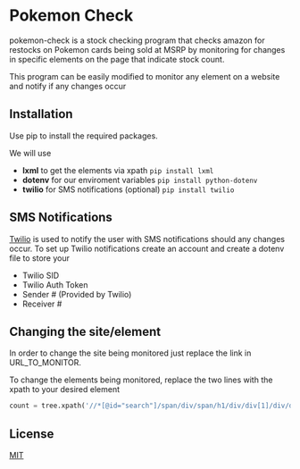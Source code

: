 # Pokemon Check

pokemon-check is a stock checking program that checks amazon for restocks on Pokemon cards being sold at MSRP by monitoring for changes in specific elements on the page that indicate stock count.

This program can be easily modified to monitor any element on a website and notify if any changes occur

## Installation

Use pip to install the required packages.

We will use
- **lxml** to get the elements via xpath ```pip install lxml ```
- **dotenv** for our enviroment variables ```pip install python-dotenv```
- **twilio** for SMS notifications (optional) ```pip install twilio```

## SMS Notifications

[Twilio](https://www.twilio.com/) is used to notify the user with SMS notifications should any changes occur.
To set up Twilio notifications create an account and create a dotenv file to store your 
- Twilio SID
- Twilio Auth Token
- Sender # (Provided by Twilio)
- Receiver #

## Changing the site/element

In order to change the site being monitored just replace the link in URL_TO_MONITOR.

To change the elements being monitored, replace the two lines with the xpath to your desired element
```python
count = tree.xpath('//*[@id="search"]/span/div/span/h1/div/div[1]/div/div/span[1]/text()')
```

## License

[MIT](https://choosealicense.com/licenses/mit/)